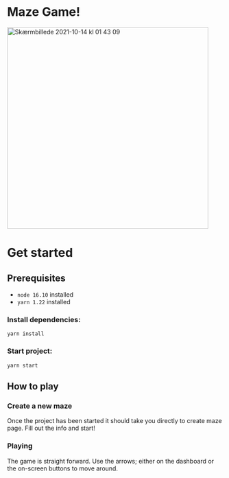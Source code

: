 # Maze Game!

<img width="469" alt="Skærmbillede 2021-10-14 kl  01 43 09" src="https://user-images.githubusercontent.com/22809862/137227520-84b599b2-222f-4493-8ed6-a2f13e2ac204.png">


# Get started

## Prerequisites
* `node 16.10` installed
* `yarn 1.22` installed

### Install dependencies:
`yarn install`

### Start project: 
`yarn start`

## How to play

### Create a new maze
Once the project has been started it should take you directly to create maze page. Fill out the info and start!

### Playing
The game is straight forward. Use the arrows; either on the dashboard or the on-screen buttons to move around.

